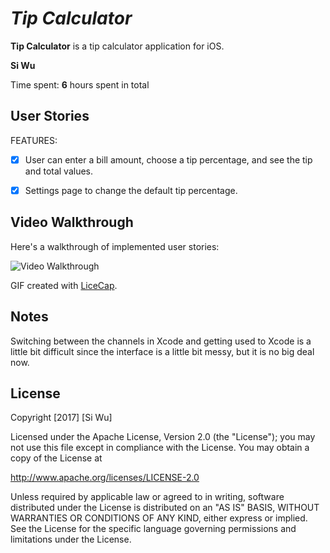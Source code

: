 # *Tip Calculator*

**Tip Calculator** is a tip calculator application for iOS.

**Si Wu**

Time spent: **6** hours spent in total

## User Stories

FEATURES:

* [X] User can enter a bill amount, choose a tip percentage, and see the tip and total values.

* [X] Settings page to change the default tip percentage.



## Video Walkthrough

Here's a walkthrough of implemented user stories:

<img src='https://i.imgur.com/yLeDgnv.gif' title='Video Walkthrough' width='' alt='Video Walkthrough' />

GIF created with [LiceCap](http://www.cockos.com/licecap/).

## Notes

Switching between the channels in Xcode and getting used to Xcode is a little bit difficult since the interface is a little bit messy, but it is no big deal now.

## License

Copyright [2017] [Si Wu]

Licensed under the Apache License, Version 2.0 (the "License");
you may not use this file except in compliance with the License.
You may obtain a copy of the License at

http://www.apache.org/licenses/LICENSE-2.0

Unless required by applicable law or agreed to in writing, software
distributed under the License is distributed on an "AS IS" BASIS,
WITHOUT WARRANTIES OR CONDITIONS OF ANY KIND, either express or implied.
See the License for the specific language governing permissions and
limitations under the License.

